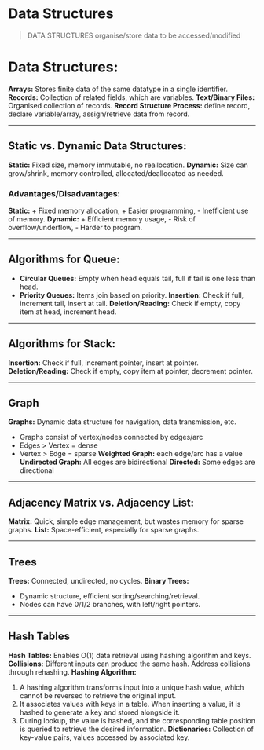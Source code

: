 # Data Structures
>DATA STRUCTURES organise/store data to be accessed/modified
# **Data Structures:**
**Arrays:** Stores finite data of the same datatype in a single identifier.
**Records:** Collection of related fields, which are variables.
**Text/Binary Files:** Organised collection of records.
**Record Structure Process:** define record, declare variable/array, assign/retrieve data from record.

---
## **Static vs. Dynamic Data Structures:**
**Static:** Fixed size, memory immutable, no reallocation.
**Dynamic:** Size can grow/shrink, memory controlled, allocated/deallocated as needed.
### **Advantages/Disadvantages:**
**Static:** + Fixed memory allocation, + Easier programming, - Inefficient use of memory.
**Dynamic:** + Efficient memory usage, - Risk of overflow/underflow, - Harder to program.

---
## **Algorithms for Queue:**
- **Circular Queues:** Empty when head equals tail, full if tail is one less than head.
- **Priority Queues:** Items join based on priority.
**Insertion:** Check if full, increment tail, insert at tail.
**Deletion/Reading:** Check if empty, copy item at head, increment head.

---
## **Algorithms for Stack:**
**Insertion:** Check if full, increment pointer, insert at pointer.
**Deletion/Reading:** Check if empty, copy item at pointer, decrement pointer.

---
## Graph
**Graphs:** Dynamic data structure for navigation, data transmission, etc.
- Graphs consist of vertex/nodes connected by edges/arc
- Edges > Vertex = dense
- Vertex > Edge = sparse
**Weighted Graph:** each edge/arc has a value
**Undirected Graph:** All edges are bidirectional
**Directed:** Some edges are directional

---
## **Adjacency Matrix vs. Adjacency List:**
**Matrix:** Quick, simple edge management, but wastes memory for sparse graphs.
**List:** Space-efficient, especially for sparse graphs.

---
## Trees
**Trees:** Connected, undirected, no cycles.
**Binary Trees:**
- Dynamic structure, efficient sorting/searching/retrieval.
- Nodes can have 0/1/2 branches, with left/right pointers.

---
## Hash Tables
**Hash Tables:** Enables O(1) data retrieval using hashing algorithm and keys.
**Collisions:** Different inputs can produce the same hash. Address collisions through rehashing.
**Hashing Algorithm:**
1. A hashing algorithm transforms input into a unique hash value, which cannot be reversed to retrieve the original input.
2. It associates values with keys in a table. When inserting a value, it is hashed to generate a key and stored alongside it.
3. During lookup, the value is hashed, and the corresponding table position is queried to retrieve the desired information.
**Dictionaries:** Collection of key-value pairs, values accessed by associated key.